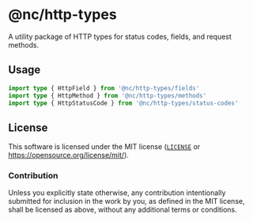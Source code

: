# @nc/http-types

A utility package of HTTP types for status codes, fields, and request methods.

## Usage

```ts
import type { HttpField } from '@nc/http-types/fields'
import type { HttpMethod } from '@nc/http-types/methods'
import type { HttpStatusCode } from '@nc/http-types/status-codes'
```

## License

This software is licensed under the MIT license ([`LICENSE`](./LICENSE) or <https://opensource.org/license/mit/>).

### Contribution

Unless you explicitly state otherwise, any contribution intentionally submitted
for inclusion in the work by you, as defined in the MIT license, shall be
licensed as above, without any additional terms or conditions.
